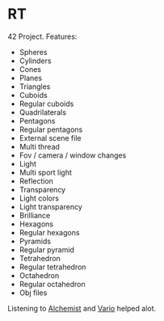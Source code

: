 # RT

42 Project.
Features:
* Spheres
* Cylinders
* Cones
* Planes
* Triangles
* Cuboids
* Regular cuboids
* Quadrilaterals
* Pentagons
* Regular pentagons
* External scene file
* Multi thread
* Fov / camera / window changes
* Light
* Multi sport light
* Reflection
* Transparency
* Light colors
* Light transparency
* Brilliance
* Hexagons
* Regular hexagons
* Pyramids
* Regular pyramid
* Tetrahedron
* Regular tetrahedron
* Octahedron
* Regular octahedron
* Obj files

Listening to [Alchemist](https://www.youtube.com/watch?v=MHZSF6JnYxI) and [Vario](https://www.youtube.com/watch?v=PcdUC99GKaU) helped alot.
